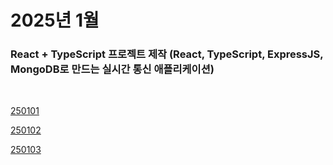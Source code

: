 # 2025년 1월

### React + TypeScript 프로젝트 제작 (React, TypeScript, ExpressJS, MongoDB로 만드는 실시간 통신 애플리케이션)

<br />

[250101](/DateLink/2025-01/250101.md)

[250102](/DateLink/2025-01/250102.md)

[250103](/DateLink/2025-01/250103.md)

<!-- [250104](/DateLink/2025-01/250104.md)

[250105](/DateLink/2025-01/250105.md)

[250106](/DateLink/2025-01/250106.md)

[250107](/DateLink/2025-01/250107.md)

[250108](/DateLink/2025-01/250108.md)

[250109](/DateLink/2025-01/250109.md)

[250110](/DateLink/2025-01/250110.md)

[250111](/DateLink/2025-01/250111.md)

[250112](/DateLink/2025-01/250112.md)

[250113](/DateLink/2025-01/250113.md)

[250114](/DateLink/2025-01/250114.md)

[250116](/DateLink/2025-01/250116.md)

[250117](/DateLink/2025-01/250117.md)

[250119](/DateLink/2025-01/250119.md)

[250120](/DateLink/2025-01/250120.md)

[250121](/DateLink/2025-01/250121.md)

[250122](/DateLink/2025-01/250122.md)

[250123](/DateLink/2025-01/250123.md)

[250124](/DateLink/2025-01/250124.md)

[250126](/DateLink/2025-01/250126.md)

[250127](/DateLink/2025-01/250127.md)

[250128](/DateLink/2025-01/250128.md)

[250129](/DateLink/2025-01/250129.md)

[250130](/DateLink/2025-01/250130.md)

[250131](/DateLink/2025-01/250131.md) -->
